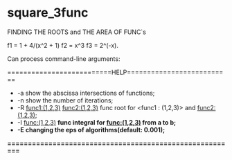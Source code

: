 # square_3func

FINDING THE ROOTS and THE AREA OF FUNC`s

f1 = 1 + 4/(x^2 + 1)    f2 = x^3    f3 = 2^(-x).

Can process command-line arguments:

 ==========================HELP==========================
 * -a show the abscissa intersections of functions;
 * -n show the number of iterations;
 * -R <func1:(1,2,3)> <func2:(1,2,3)>
  func root for <func1 : (1,2,3)> and <func2:(1,2,3)>;
 * -I <func:(1,2,3)> <a> <b>
  func integral for <func:(1,2,3)> from a to b;
 * -E <fnum> changing the eps of algorithms(default: 0.001);
 
 ========================================================
